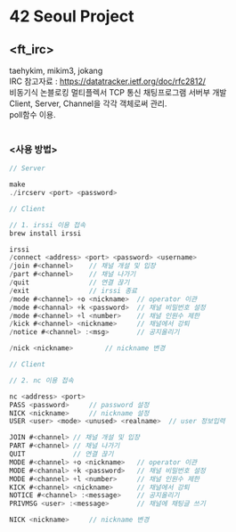 # 42 Seoul Project
## <ft_irc>

taehykim, mikim3, jokang <br>
IRC 참고자료 : https://datatracker.ietf.org/doc/rfc2812/ <br>
비동기식 논블로킹 멀티플렉서 TCP 통신 채팅프로그램 서버부 개발<br>
Client, Server, Channel을 각각 객체로써 관리. <br>
poll함수 이용.<br>
<br>

### <사용 방법>
```c
// Server

make
./ircserv <port> <password>
```

```c
// Client

// 1. irssi 이용 접속
brew install irssi

irssi
/connect <address> <port> <password> <username>
/join #<channel>	// 채널 개설 및 입장
/part #<channel>	// 채널 나가기
/quit				// 연결 끊기
/exit				// irssi 종료
/mode #<channel> +o <nickname>	// operator 이관
/mode #<channal> +k <password>	// 채널 비밀번호 설정
/mode #<channel> +l <number>	// 채널 인원수 제한
/kick #<channel> <nickname>		// 채널에서 강퇴
/notice #<channel> :<msg>		// 공지올리기

/nick <nickname>		// nickname 변경
```

```c
// Client

// 2. nc 이용 접속

nc <address> <port>
PASS <password>		// password 설정
NICK <nickname>		// nickname 설정
USER <user> <mode> <unused> <realname>	// user 정보입력

JOIN #<channel>	// 채널 개설 및 입장
PART #<channel>	// 채널 나가기
QUIT			// 연결 끊기
MODE #<channel> +o <nickname>	// operator 이관
MODE #<channal> +k <password>	// 채널 비밀번호 설정
MODE #<channel> +l <number>		// 채널 인원수 제한
KICK #<channel> <nickname>		// 채널에서 강퇴
NOTICE #<channel> :<message>	// 공지올리기
PRIVMSG <user> :<message>		// 채널에 채팅글 쓰기

NICK <nickname>		// nickname 변경
```
